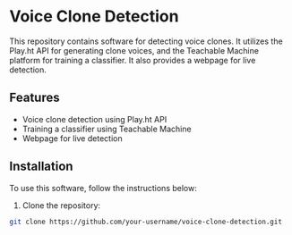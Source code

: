 # Voice Clone Detection

This repository contains software for detecting voice clones. It utilizes the Play.ht API for generating clone voices, and the Teachable Machine platform for training a classifier. It also provides a webpage for live detection.

## Features

- Voice clone detection using Play.ht API
- Training a classifier using Teachable Machine
- Webpage for live detection

## Installation

To use this software, follow the instructions below:

1. Clone the repository:

```bash
git clone https://github.com/your-username/voice-clone-detection.git
